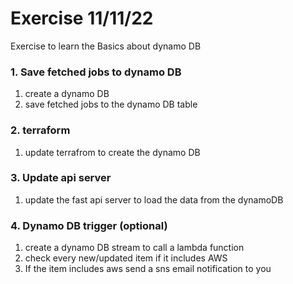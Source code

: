 # Exercise 11/11/22

Exercise to learn the Basics about dynamo DB

### 1. Save fetched jobs to dynamo DB
1. create a dynamo DB
1. save fetched jobs to the dynamo DB table


### 2. terraform 
1. update terrafrom to create the dynamo DB

### 3. Update api server 
1. update the fast api server to load the data from the dynamoDB

### 4. Dynamo DB trigger (optional)
1. create a dynamo DB stream to call a lambda function
1. check every new/updated item if it includes AWS
1. If the item includes aws send a sns email notification to you

